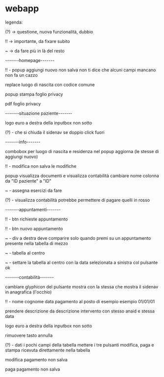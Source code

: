 # webapp
legenda:

(?) -> questione, nuova funzionalità, dubbio

!! -> importante, da fixare subito

~ -> da fare più in là del resto

-------homepage-------

!! - popup aggiungi nuovo non salva non ti dice che alcuni campi mancano non fa un cazzo

replace luogo di nascita con codice comune

popup stampa foglio privacy

pdf foglio privacy


-------situazione paziente-------

logo euro a destra della inputbox non sotto

(?) - che si chiuda il sidenav se doppio click fuori


-------info-------

combobox per luogo di nascita e residenza nel popup aggiorna (le stesse di aggiungi nuovo)

!! - modifica non salva le modifiche

popup visualizza documenti e visualizza contabilità cambiare nome colonna da "ID paziente" a "ID"

~ - assegna esercizi da fare

(?) - visualizza contabilità potrebbe permettere di pagare quelli in rosso 


-------appuntamenti-------

!! - btn richieste appuntamento

!! - btn nuovo appuntamento

~ - div a destra deve comparire solo quando premi su un appuntamento presente nella tabella di mezzo

~ - tabella al centro

~ - settare la tabella al centro con la data selezionata a sinistra col pulsante ok


-------contabilità-------

cambiare glyphicon del pulsante mostra con la stessa che mostra il sidenav in anagrafica (l'occhio)

!! - nome cognome data pagamento al posto di esempio esempio 01/01/01

prendere descrizione da descrizione intervento con stesso anaid e stessa data

logo euro a destra della inputbox non sotto

rimuovere tasto annulla


(?) - dati i pochi campi della tabella mettere i tre pulsanti modifica, paga e stampa ricevuta direttamente nella tabella


modifica pagamento non salva

paga pagamento non salva
